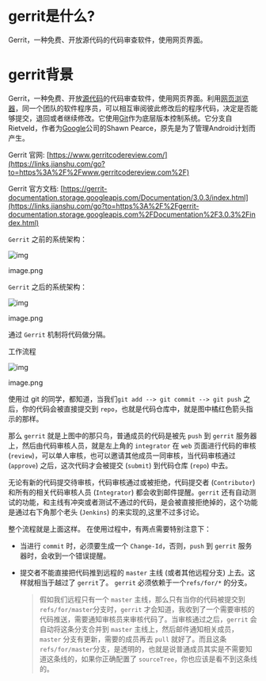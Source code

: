 # gerrit是什么?

Gerrit，一种免费、开放源代码的代码审查软件，使用网页界面。

# gerrit背景

Gerrit，一种免费、开放[源代码](https://links.jianshu.com/go?to=https%3A%2F%2Fbaike.baidu.com%2Fitem%2F%E6%BA%90%E4%BB%A3%E7%A0%81%2F3969)的代码审查软件，使用网页界面。利用[网页浏览器](https://links.jianshu.com/go?to=https%3A%2F%2Fbaike.baidu.com%2Fitem%2F%E7%BD%91%E9%A1%B5%E6%B5%8F%E8%A7%88%E5%99%A8)，同一个团队的软件程序员，可以相互审阅彼此修改后的程序代码，决定是否能够提交，退回或者继续修改。它使用[Git](https://links.jianshu.com/go?to=https%3A%2F%2Fbaike.baidu.com%2Fitem%2FGit)作为底层版本控制系统。它分支自Rietveld，作者为[Google](https://links.jianshu.com/go?to=https%3A%2F%2Fbaike.baidu.com%2Fitem%2FGoogle)公司的Shawn Pearce，原先是为了管理Android计划而产生。

Gerrit 官网: [https://www.gerritcodereview.com/](https://links.jianshu.com/go?to=https%3A%2F%2Fwww.gerritcodereview.com%2F)

Gerrit 官方文档: [https://gerrit-documentation.storage.googleapis.com/Documentation/3.0.3/index.html](https://links.jianshu.com/go?to=https%3A%2F%2Fgerrit-documentation.storage.googleapis.com%2FDocumentation%2F3.0.3%2Findex.html)



`Gerrit` 之前的系统架构：

![img](https:////upload-images.jianshu.io/upload_images/20146081-3ff016ed9ac2d6f8.png?imageMogr2/auto-orient/strip|imageView2/2/w/650/format/webp)

image.png

`Gerrit` 之后的系统架构：

![img](https:////upload-images.jianshu.io/upload_images/20146081-70787463af1343b0.png?imageMogr2/auto-orient/strip|imageView2/2/w/650/format/webp)

image.png

通过 `Gerrit` 机制将代码做分隔。

工作流程

![img](https:////upload-images.jianshu.io/upload_images/20146081-3976f2873c8b1f13.png?imageMogr2/auto-orient/strip|imageView2/2/w/1200/format/webp)

image.png

使用过 git 的同学，都知道，当我们`git add --> git commit --> git push` 之后，你的代码会被直接提交到 `repo`，也就是代码仓库中，就是图中橘红色箭头指示的那样。

那么 `gerrit` 就是上图中的那只鸟，普通成员的代码是被先 `push` 到 `gerrit` 服务器上，然后由代码审核人员，就是左上角的 `integrator` 在 `web` 页面进行代码的审核 (`review`)，可以单人审核，也可以邀请其他成员一同审核，当代码审核通过(`approve`) 之后，这次代码才会被提交 (`submit`) 到代码仓库 (`repo`) 中去。

无论有新的代码提交待审核，代码审核通过或被拒绝，代码提交者 (`Contributor`) 和所有的相关代码审核人员 (`Integrator`) 都会收到邮件提醒。`gerrit` 还有自动测试的功能，和主线有冲突或者测试不通过的代码，是会被直接拒绝掉的，这个功能是通过右下角那个老头 (`Jenkins`) 的来实现的,这里不过多讨论。

整个流程就是上面这样。 在使用过程中，有两点需要特别注意下：

- 当进行 `commit` 时，必须要生成一个 `Change-Id`，否则，`push` 到 `gerrit` 服务器时，会收到一个错误提醒。

- 提交者不能直接把代码推到远程的 `master` 主线 (或者其他远程分支) 上去。这样就相当于越过了 `gerrit`了。 `gerrit` 必须依赖于一个`refs/for/*` 的分支。

  > 假如我们远程只有一个 `master` 主线，那么只有当你的代码被提交到`refs/for/master`分支时，`gerrit` 才会知道，我收到了一个需要审核的代码推送，需要通知审核员来审核代码了。当审核通过之后，`gerrit` 会自动将这条分支合并到 `master` 主线上，然后邮件通知相关成员，`master` 分支有更新，需要的成员再去 `pull` 就好了。而且这条`refs/for/master`分支，是透明的，也就是说普通成员其实是不需要知道这条线的，如果你正确配置了 `sourceTree`，你也应该是看不到这条线的。



